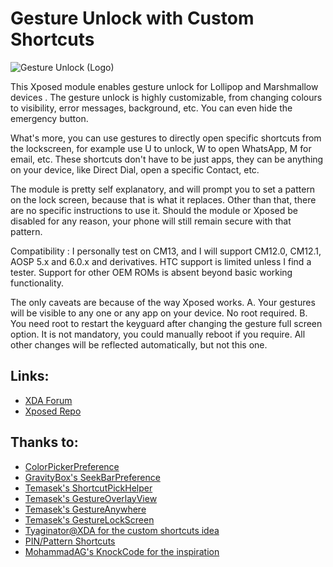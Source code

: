 # Gesture Unlock with Custom Shortcuts
![Gesture Unlock (Logo)](https://raw.githubusercontent.com/Rijul-Ahuja/GestureUnlock/master/app/src/main/res/mipmap-xxxhdpi/ic_launcher.png)

This Xposed module enables gesture unlock for Lollipop and Marshmallow devices . The gesture unlock is highly customizable, from changing colours to visibility, error messages, background, etc. You can even hide the emergency button.

What's more, you can use gestures to directly open specific shortcuts from the lockscreen, for example use U to unlock, W to open WhatsApp, M for email, etc. These shortcuts don't have to be just apps, they can be anything on your device, like Direct Dial, open a specific Contact, etc.

The module is pretty self explanatory, and will prompt you to set a pattern on the lock screen, because that is what it replaces. Other than that, there are no specific instructions to use it. Should the module or Xposed be disabled for any reason, your phone will still remain secure with that pattern.

Compatibility :
I personally test on CM13, and I will support CM12.0, CM12.1, AOSP 5.x and 6.0.x and derivatives. HTC support is limited unless I find a tester. Support for other OEM ROMs is absent beyond basic working functionality.

The only caveats are because of the way Xposed works.
A. Your gestures will be visible to any one or any app on your device. No root required.
B. You need root to restart the keyguard after changing the gesture full screen option. It is not mandatory, you could manually reboot if you require. All other changes will be reflected automatically, but not this one.

Links:
------
+ [XDA Forum](http://forum.xda-developers.com/xposed/modules/aosp-cm-htc-gesture-unlock-custom-t3328257)
+ [Xposed Repo](http://repo.xposed.info/module/me.rijul.gestureunlock)

Thanks to:
------
+ [ColorPickerPreference](https://github.com/attenzione/android-ColorPickerPreference)
+ [GravityBox's SeekBarPreference](https://github.com/GravityBox/GravityBox/blob/marshmallow/src/com/ceco/marshmallow/gravitybox/preference/SeekBarPreference.java)
+ [Temasek's ShortcutPickHelper](https://github.com/temasek/android_packages_apps_Settings/blob/cm-13.0/src/com/android/settings/cyanogenmod/ShortcutPickHelper.java)
+ [Temasek's GestureOverlayView](https://github.com/temasek/android_frameworks_base/blob/cm-12.1/core/java/android/gesture/GestureOverlayView.java)
+ [Temasek's GestureAnywhere](https://github.com/temasek/android_packages_apps_Settings/tree/cm-13.0/src/com/android/settings/temasek/gestureanywhere)
+ [Temasek's GestureLockScreen](https://github.com/temasek/android_frameworks_base/commit/d89f57baa936d6c2114e1a3726ca4f4f8f2b2437)
+ [Tyaginator@XDA for the custom shortcuts idea](http://forum.xda-developers.com/member.php?u=5327227)
+ [PIN/Pattern Shortcuts](http://repo.xposed.info/module/com.hamzah.pinshortcuts)
+ [MohammadAG's KnockCode for the inspiration](http://repo.xposed.info/module/com.mohammadag.knockcode)

